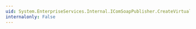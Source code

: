 ```yaml
---
uid: System.EnterpriseServices.Internal.IComSoapPublisher.CreateVirtualRoot(System.String,System.String,System.String@,System.String@,System.String@,System.String@)
internalonly: False
---
```

